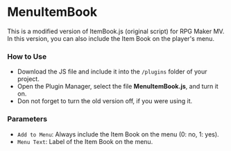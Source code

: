 # MenuItemBook
This is a modified version of ItemBook.js (original script) for RPG Maker MV.  
In this version, you can also include the Item Book on the player's menu.

### How to Use
* Download the JS file and include it into the ``/plugins`` folder of your project.
* Open the Plugin Manager, select the file **MenuItemBook.js**, and turn it on.
* Don not forget to turn the old version off, if you were using it.

### Parameters
* ``Add to Menu``:  Always include the Item Book on the menu (0: no, 1: yes).
* ``Menu Text``: Label of the Item Book on the menu.
